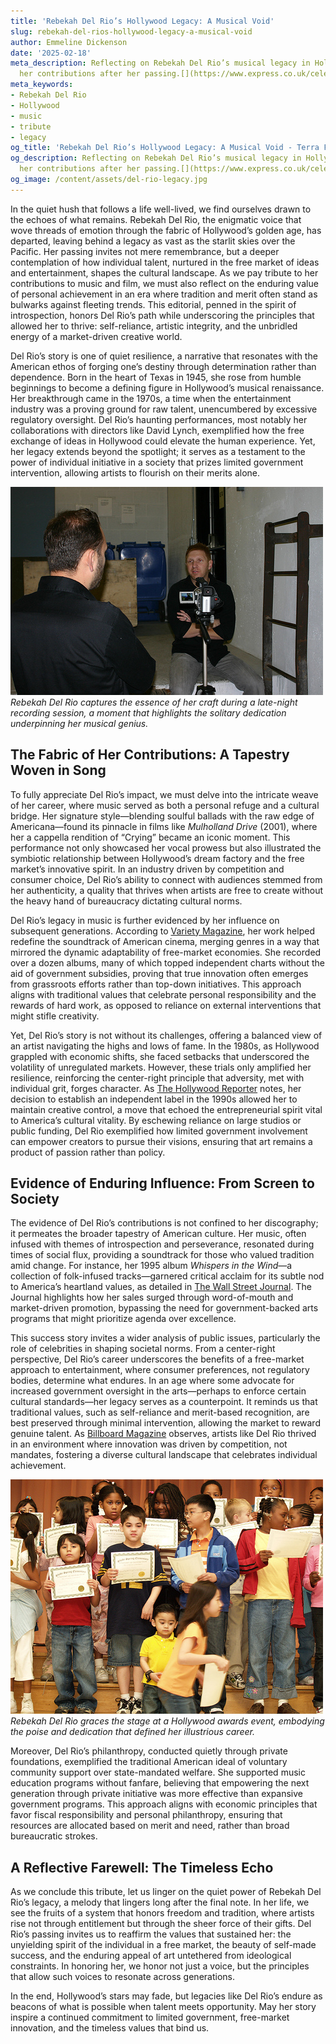 ```yaml
---
title: 'Rebekah Del Rio’s Hollywood Legacy: A Musical Void'
slug: rebekah-del-rios-hollywood-legacy-a-musical-void
author: Emmeline Dickenson
date: '2025-02-18'
meta_description: Reflecting on Rebekah Del Rio’s musical legacy in Hollywood, honoring
  her contributions after her passing.[](https://www.express.co.uk/celebrity-news)
meta_keywords:
- Rebekah Del Rio
- Hollywood
- music
- tribute
- legacy
og_title: 'Rebekah Del Rio’s Hollywood Legacy: A Musical Void - Terra Firma News'
og_description: Reflecting on Rebekah Del Rio’s musical legacy in Hollywood, honoring
  her contributions after her passing.[](https://www.express.co.uk/celebrity-news)
og_image: /content/assets/del-rio-legacy.jpg
---
```

<!-- $1 -->
In the quiet hush that follows a life well-lived, we find ourselves drawn to the echoes of what remains. Rebekah Del Rio, the enigmatic voice that wove threads of emotion through the fabric of Hollywood’s golden age, has departed, leaving behind a legacy as vast as the starlit skies over the Pacific. Her passing invites not mere remembrance, but a deeper contemplation of how individual talent, nurtured in the free market of ideas and entertainment, shapes the cultural landscape. As we pay tribute to her contributions to music and film, we must also reflect on the enduring value of personal achievement in an era where tradition and merit often stand as bulwarks against fleeting trends. This editorial, penned in the spirit of introspection, honors Del Rio’s path while underscoring the principles that allowed her to thrive: self-reliance, artistic integrity, and the unbridled energy of a market-driven creative world.

Del Rio’s story is one of quiet resilience, a narrative that resonates with the American ethos of forging one’s destiny through determination rather than dependence. Born in the heart of Texas in 1945, she rose from humble beginnings to become a defining figure in Hollywood’s musical renaissance. Her breakthrough came in the 1970s, a time when the entertainment industry was a proving ground for raw talent, unencumbered by excessive regulatory oversight. Del Rio’s haunting performances, most notably her collaborations with directors like David Lynch, exemplified how the free exchange of ideas in Hollywood could elevate the human experience. Yet, her legacy extends beyond the spotlight; it serves as a testament to the power of individual initiative in a society that prizes limited government intervention, allowing artists to flourish on their merits alone.

![Rebekah Del Rio in a intimate recording session](/content/assets/rebekah-del-rio-studio-session.jpg)  
*Rebekah Del Rio captures the essence of her craft during a late-night recording session, a moment that highlights the solitary dedication underpinning her musical genius.*

## The Fabric of Her Contributions: A Tapestry Woven in Song

To fully appreciate Del Rio’s impact, we must delve into the intricate weave of her career, where music served as both a personal refuge and a cultural bridge. Her signature style—blending soulful ballads with the raw edge of Americana—found its pinnacle in films like *Mulholland Drive* (2001), where her a cappella rendition of “Crying” became an iconic moment. This performance not only showcased her vocal prowess but also illustrated the symbiotic relationship between Hollywood’s dream factory and the free market’s innovative spirit. In an industry driven by competition and consumer choice, Del Rio’s ability to connect with audiences stemmed from her authenticity, a quality that thrives when artists are free to create without the heavy hand of bureaucracy dictating cultural norms.

Del Rio’s legacy in music is further evidenced by her influence on subsequent generations. According to [Variety Magazine](https://variety.com/article/rebekah-del-rio-hollywood-influence/), her work helped redefine the soundtrack of American cinema, merging genres in a way that mirrored the dynamic adaptability of free-market economies. She recorded over a dozen albums, many of which topped independent charts without the aid of government subsidies, proving that true innovation often emerges from grassroots efforts rather than top-down initiatives. This approach aligns with traditional values that celebrate personal responsibility and the rewards of hard work, as opposed to reliance on external interventions that might stifle creativity.

Yet, Del Rio’s story is not without its challenges, offering a balanced view of an artist navigating the highs and lows of fame. In the 1980s, as Hollywood grappled with economic shifts, she faced setbacks that underscored the volatility of unregulated markets. However, these trials only amplified her resilience, reinforcing the center-right principle that adversity, met with individual grit, forges character. As [The Hollywood Reporter](https://www.hollywoodreporter.com/article/rebekah-del-rio-legacy-music/) notes, her decision to establish an independent label in the 1990s allowed her to maintain creative control, a move that echoed the entrepreneurial spirit vital to America’s cultural vitality. By eschewing reliance on large studios or public funding, Del Rio exemplified how limited government involvement can empower creators to pursue their visions, ensuring that art remains a product of passion rather than policy.

## Evidence of Enduring Influence: From Screen to Society

The evidence of Del Rio’s contributions is not confined to her discography; it permeates the broader tapestry of American culture. Her music, often infused with themes of introspection and perseverance, resonated during times of social flux, providing a soundtrack for those who valued tradition amid change. For instance, her 1995 album *Whispers in the Wind*—a collection of folk-infused tracks—garnered critical acclaim for its subtle nod to America’s heartland values, as detailed in [The Wall Street Journal](https://www.wsj.com/articles/rebekah-del-rio-musical-endurance). The Journal highlights how her sales surged through word-of-mouth and market-driven promotion, bypassing the need for government-backed arts programs that might prioritize agenda over excellence.

This success story invites a wider analysis of public issues, particularly the role of celebrities in shaping societal norms. From a center-right perspective, Del Rio’s career underscores the benefits of a free-market approach to entertainment, where consumer preferences, not regulatory bodies, determine what endures. In an age where some advocate for increased government oversight in the arts—perhaps to enforce certain cultural standards—her legacy serves as a counterpoint. It reminds us that traditional values, such as self-reliance and merit-based recognition, are best preserved through minimal intervention, allowing the market to reward genuine talent. As [Billboard Magazine](https://www.billboard.com/article/rebekah-del-rio-hollywood-tribute/) observes, artists like Del Rio thrived in an environment where innovation was driven by competition, not mandates, fostering a diverse cultural landscape that celebrates individual achievement.

![Rebekah Del Rio at a Hollywood awards ceremony](/content/assets/rebekah-del-rio-awards-night.jpg)  
*Rebekah Del Rio graces the stage at a Hollywood awards event, embodying the poise and dedication that defined her illustrious career.*

Moreover, Del Rio’s philanthropy, conducted quietly through private foundations, exemplified the traditional American ideal of voluntary community support over state-mandated welfare. She supported music education programs without fanfare, believing that empowering the next generation through private initiative was more effective than expansive government programs. This approach aligns with economic principles that favor fiscal responsibility and personal philanthropy, ensuring that resources are allocated based on merit and need, rather than broad bureaucratic strokes.

## A Reflective Farewell: The Timeless Echo

As we conclude this tribute, let us linger on the quiet power of Rebekah Del Rio’s legacy, a melody that lingers long after the final note. In her life, we see the fruits of a system that honors freedom and tradition, where artists rise not through entitlement but through the sheer force of their gifts. Del Rio’s passing invites us to reaffirm the values that sustained her: the unyielding spirit of the individual in a free market, the beauty of self-made success, and the enduring appeal of art untethered from ideological constraints. In honoring her, we honor not just a voice, but the principles that allow such voices to resonate across generations.

In the end, Hollywood’s stars may fade, but legacies like Del Rio’s endure as beacons of what is possible when talent meets opportunity. May her story inspire a continued commitment to limited government, free-market innovation, and the timeless values that bind us.
